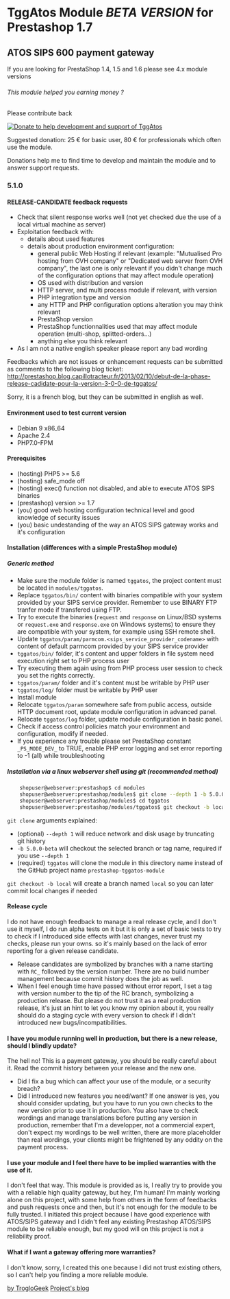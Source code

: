 # TggAtos Module *BETA VERSION* for Prestashop 1.7
## ATOS SIPS 600 payment gateway

If you are looking for PrestaShop 1.4, 1.5 and 1.6 please see 4.x module versions

###### This module helped you earning money ?
Please contribute back

[![Donate to help development and support of TggAtos](https://www.paypalobjects.com/en_US/i/btn/btn_donateCC_LG.gif)](https://www.paypal.com/cgi-bin/webscr?cmd=_s-xclick&hosted_button_id=UEN4JZ24FVDXU)

Suggested donation: 25 &euro; for basic user, 80 &euro; for professionals which often use the module.

Donations help me to find time to develop and maintain the module and to answer support requests.

### 5.1.0

#### RELEASE-CANDIDATE feedback requests
- Check that silent response works well (not yet checked due the use of a local virtual machine as server)
- Exploitation feedback with:
	- details about used features
	- details about production environment configuration:
		- general public Web Hosting if relevant (example: "Mutualised Pro hosting from OVH company" or "Dedicated web server from OVH company", the last one is only relevant if you didn't change much of the configuration options that may affect module operation)
		- OS used with distribution and version
		- HTTP server, and multi process module if relevant, with version
		- PHP integration type and version
		- any HTTP and PHP configuration options alteration you may think relevant
		- PrestaShop version
		- PrestaShop functionnalities used that may affect module operation (multi-shop, splitted-orders...)
		- anything else you think relevant
- As I am not a native english speaker please report any bad wording

Feedbacks which are not issues or enhancement requests can be submitted as comments to the following blog ticket:
http://prestashop.blog.capillotracteur.fr/2013/02/10/debut-de-la-phase-release-cadidate-pour-la-version-3-0-0-de-tggatos/

Sorry, it is a french blog, but they can be submitted in english as well.

#### Environment used to test current version
- Debian 9 x86_64
- Apache 2.4
- PHP7.0-FPM

#### Prerequisites
- (hosting) PHP5 >= 5.6
- (hosting) safe_mode off
- (hosting) exec() function not disabled, and able to execute ATOS SIPS binaries
- (prestashop) version >= 1.7
- (you) good web hosting configuration technical level and good knowledge of security issues
- (you) basic undestanding of the way an ATOS SIPS gateway works and it's configuration

#### Installation (differences with a simple PrestaShop module)

##### Generic method
- Make sure the module folder is named `tggatos`, the project content must be located in `modules/tggatos`.
- Replace `tggatos/bin/` content with binaries compatible with your system provided by your SIPS service provider. Remember to use BINARY FTP tranfer mode if transfered using FTP.
- Try to execute the binaries (`request` and `response` on Linux/BSD systems or `request.exe` and `response.exe` on Windows systems) to ensure they are compatible with your system, for example using SSH remote shell.
- Update `tggatos/param/parmcom.<sips_service_provider_codename>` with content of default parmcom provided by your SIPS service provider 
- `tggatos/bin/` folder, it's content and upper folders in file system need execution right set to PHP process user
- Try executing them again using from PHP process user session to check you set the rights correctly. 
- `tggatos/param/` folder and it's content must be writable by PHP user
- `tggatos/log/` folder must be writable by PHP user
- Install module
- Relocate `tggatos/param` somewhere safe from public access, outside HTTP document root, update module configuration in advanced panel.
- Relocate `tggatos/log` folder, update module configuration in basic panel.
- Check if access control policies match your environment and configuration, modify if needed.
- If you experience any trouble please set PrestaShop constant `_PS_MODE_DEV_` to TRUE, enable PHP error logging and set error reporting to -1 (all) while troubleshooting

##### Installation via a linux webserver shell using git (recommended method)

```bash
    shopuser@webserver:prestashop$ cd modules
    shopuser@webserver:prestashop/modules$ git clone --depth 1 -b 5.0.0-beta https://github.com/TrogloGeek/prestashop-tggatos-module.git tggatos
    shopuser@webserver:prestashop/modules$ cd tggatos
    shopuser@webserver:prestashop/modules/tggatos$ git checkout -b local
```

`git clone` arguments explained:
- (optional) `--depth 1` will reduce network and disk usage by truncating git history
- `-b 5.0.0-beta` will checkout the selected branch or tag name, required if you use `--depth 1`
- (required) `tggatos` will clone the module in this directory name instead of the GitHub project name `prestashop-tggatos-module`

`git checkout -b local` will create a branch named `local` so you can later commit local changes if needed

#### Release cycle
I do not have enough feedback to manage a real release cycle, and I don't use it myself, I do run alpha tests on it but it is only a set of basic tests to try to check if I introduced side effects with last changes, never trust my checks, please run your owns.
so it's mainly based on the lack of error reporting for a given release candidate.
- Release candidates are symbolized by branches with a name starting with `RC_` followed by the version number. There are no build number management because commit history does the job as well.
- When I feel enough time have passed without error report, I set a tag with version number to the tip of the RC branch, symbolizing a production release. But please do not trust it as a real production release, it's just an hint to let you know my opinion about it, you really should do a staging cycle with every version to check if I didn't introduced new bugs/incompatibilities.

#### I have you module running well in production, but there is a new release, should I blindly update?
The hell no! This is a payment gateway, you should be really careful about it.
Read the commit history between your release and the new one. 
- Did I fix a bug which can affect your use of the module, or a security breach?
- Did I introduced new features you need/want?
If one answer is yes, you should consider updating, but you have to run you own checks to the new version prior to use it in production.
You also have to check wordings and manage translations before putting any version in production, remember that I'm a developper, not a commercial expert, don't expect my wordings to be well written, there are more placeholder than real wordings, your clients might be frightened by any oddity on the payment process. 

#### I use your module and I feel there have to be implied warranties with the use of it.
I don't feel that way.
This module is provided as is, I really try to provide you with a reliable high quality gateway, but hey, I'm human!
I'm mainly working alone on this project, with some help from others in the form of feedbacks and push requests once and then, but it's not enough for the module to be fully trusted.
I initiated this project because I have good experience with ATOS/SIPS gateway and I didn't feel any existing Prestashop ATOS/SIPS module to be reliable enough, but my good will on this project is not a reliability proof.

#### What if I want a gateway offering more warranties?
I don't know, sorry, I created this one because I did not trust existing others, so I can't help you finding a more reliable module.

[by TrogloGeek](//plus.google.com/117473197520914751616/about?rel=author")
[Project's blog](http://prestashop.blog.capillotracteur.fr/category/modules/tgg-atos-sips-prestashop-module-gratuit/)
